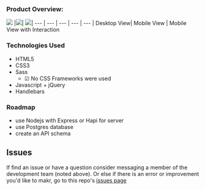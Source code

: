 

### Product Overview:
<img src="http://i.imgur.com/hHnzvWV.png"> |<img src="http://i.imgur.com/XnU5iEJ.png">|  <img src="http://i.imgur.com/lxnPL3Q.png">|
--- | --- | --- | --- | --- |
Desktop View| Mobile View  | Mobile View with Interaction


### Technologies Used
- HTML5
- CSS3
- Sass
  - ☑ No CSS Frameworks were used
- Javascript + jQuery
- Handlebars


### Roadmap
- use Nodejs with Express or Hapi for server
- use Postgres database
- create an API schema

## Issues
If find an issue or have a question consider messaging a member of the development team (noted above). Or else if there is an error or improvement you'd like to makr, go to this repo's [issues page](https://github.com/cliffordfajardo/material-design-Bookmarks/issues)
